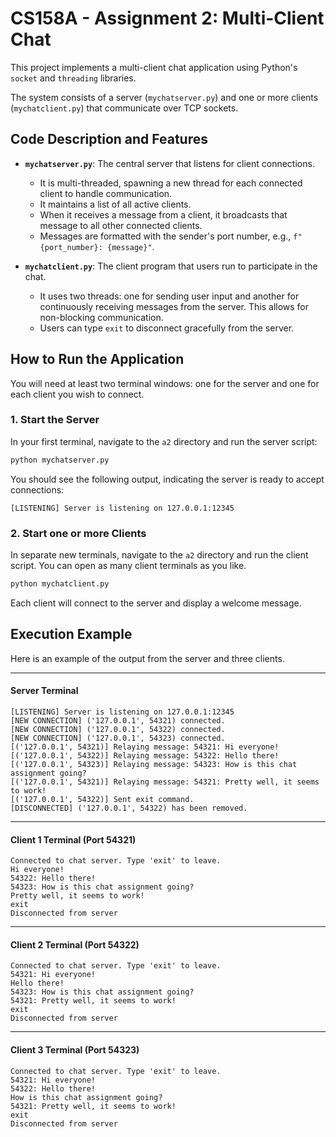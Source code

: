 # CS158A - Assignment 2: Multi-Client Chat

This project implements a multi-client chat application using Python's `socket` and `threading` libraries.

The system consists of a server (`mychatserver.py`) and one or more clients (`mychatclient.py`) that communicate over TCP sockets. 

## Code Description and Features

* **`mychatserver.py`**: The central server that listens for client connections.
    * It is multi-threaded, spawning a new thread for each connected client to handle communication. 
    * It maintains a list of all active clients. 
    * When it receives a message from a client, it broadcasts that message to all other connected clients. 
    * Messages are formatted with the sender's port number, e.g., `f"{port_number}: {message}"`. 

* **`mychatclient.py`**: The client program that users run to participate in the chat.
    * It uses two threads: one for sending user input and another for continuously receiving messages from the server. This allows for non-blocking communication. 
    * Users can type `exit` to disconnect gracefully from the server. 

## How to Run the Application

You will need at least two terminal windows: one for the server and one for each client you wish to connect.

### 1. Start the Server

In your first terminal, navigate to the `a2` directory and run the server script:

```bash
python mychatserver.py
```

You should see the following output, indicating the server is ready to accept connections:

```
[LISTENING] Server is listening on 127.0.0.1:12345
```

### 2. Start one or more Clients

In separate new terminals, navigate to the `a2` directory and run the client script. You can open as many client terminals as you like.

```bash
python mychatclient.py
```

Each client will connect to the server and display a welcome message. 

## Execution Example 

Here is an example of the output from the server and three clients.

---

#### **Server Terminal**

```
[LISTENING] Server is listening on 127.0.0.1:12345
[NEW CONNECTION] ('127.0.0.1', 54321) connected.
[NEW CONNECTION] ('127.0.0.1', 54322) connected.
[NEW CONNECTION] ('127.0.0.1', 54323) connected.
[('127.0.0.1', 54321)] Relaying message: 54321: Hi everyone!
[('127.0.0.1', 54322)] Relaying message: 54322: Hello there!
[('127.0.0.1', 54323)] Relaying message: 54323: How is this chat assignment going?
[('127.0.0.1', 54321)] Relaying message: 54321: Pretty well, it seems to work!
[('127.0.0.1', 54322)] Sent exit command.
[DISCONNECTED] ('127.0.0.1', 54322) has been removed.
```

---

#### **Client 1 Terminal (Port 54321)**

```
Connected to chat server. Type 'exit' to leave.
Hi everyone!
54322: Hello there!
54323: How is this chat assignment going?
Pretty well, it seems to work!
exit
Disconnected from server
```

---

#### **Client 2 Terminal (Port 54322)**

```
Connected to chat server. Type 'exit' to leave.
54321: Hi everyone!
Hello there!
54323: How is this chat assignment going?
54321: Pretty well, it seems to work!
exit
Disconnected from server
```

---

#### **Client 3 Terminal (Port 54323)**

```
Connected to chat server. Type 'exit' to leave.
54321: Hi everyone!
54322: Hello there!
How is this chat assignment going?
54321: Pretty well, it seems to work!
exit
Disconnected from server
```